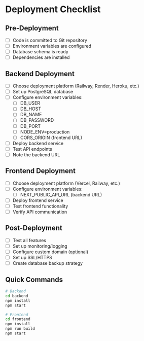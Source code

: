 # Deployment Checklist

## Pre-Deployment
- [ ] Code is committed to Git repository
- [ ] Environment variables are configured
- [ ] Database schema is ready
- [ ] Dependencies are installed

## Backend Deployment
- [ ] Choose deployment platform (Railway, Render, Heroku, etc.)
- [ ] Set up PostgreSQL database
- [ ] Configure environment variables:
  - [ ] DB_USER
  - [ ] DB_HOST
  - [ ] DB_NAME
  - [ ] DB_PASSWORD
  - [ ] DB_PORT
  - [ ] NODE_ENV=production
  - [ ] CORS_ORIGIN (frontend URL)
- [ ] Deploy backend service
- [ ] Test API endpoints
- [ ] Note the backend URL

## Frontend Deployment
- [ ] Choose deployment platform (Vercel, Railway, etc.)
- [ ] Configure environment variables:
  - [ ] NEXT_PUBLIC_API_URL (backend URL)
- [ ] Deploy frontend service
- [ ] Test frontend functionality
- [ ] Verify API communication

## Post-Deployment
- [ ] Test all features
- [ ] Set up monitoring/logging
- [ ] Configure custom domain (optional)
- [ ] Set up SSL/HTTPS
- [ ] Create database backup strategy

## Quick Commands
```bash
# Backend
cd backend
npm install
npm start

# Frontend
cd frontend
npm install
npm run build
npm start
``` 